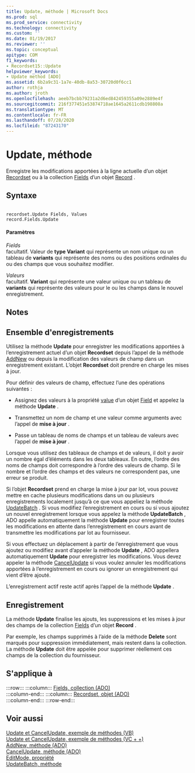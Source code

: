 ```yaml
---
title: Update, méthode | Microsoft Docs
ms.prod: sql
ms.prod_service: connectivity
ms.technology: connectivity
ms.custom: ''
ms.date: 01/19/2017
ms.reviewer: ''
ms.topic: conceptual
apitype: COM
f1_keywords:
- Recordset15::Update
helpviewer_keywords:
- Update method [ADO]
ms.assetid: 6b2a9c31-1a7e-40db-8a53-30720d0f6cc1
author: rothja
ms.author: jroth
ms.openlocfilehash: aeeb7bcbb79231a2d6ed842459355a09e2889e4f
ms.sourcegitcommit: 216f377451e53874718ae1645a2611cdb198808a
ms.translationtype: MT
ms.contentlocale: fr-FR
ms.lasthandoff: 07/28/2020
ms.locfileid: "87243170"
---
```

# <a name="update-method"></a>Update, méthode
Enregistre les modifications apportées à la ligne actuelle d’un objet [Recordset](../../../ado/reference/ado-api/recordset-object-ado.md) ou à la collection [Fields](../../../ado/reference/ado-api/fields-collection-ado.md) d’un objet [Record](../../../ado/reference/ado-api/record-object-ado.md) .  
  
## <a name="syntax"></a>Syntaxe  
  
```  
  
recordset.Update Fields, Values  
record.Fields.Update  
```  
  
#### <a name="parameters"></a>Paramètres  
 *Fields*  
 facultatif. Valeur de **type Variant** qui représente un nom unique ou un tableau de **variants** qui représente des noms ou des positions ordinales du ou des champs que vous souhaitez modifier.  
  
 *Valeurs*  
 facultatif. **Variant** qui représente une valeur unique ou un tableau de **variants** qui représente des valeurs pour le ou les champs dans le nouvel enregistrement.  
  
## <a name="remarks"></a>Notes  
  
## <a name="recordset"></a>Ensemble d'enregistrements  
 Utilisez la méthode **Update** pour enregistrer les modifications apportées à l’enregistrement actuel d’un objet **Recordset** depuis l’appel de la méthode [AddNew](../../../ado/reference/ado-api/addnew-method-ado.md) ou depuis la modification des valeurs de champ dans un enregistrement existant. L’objet **Recordset** doit prendre en charge les mises à jour.  
  
 Pour définir des valeurs de champ, effectuez l’une des opérations suivantes :  
  
-   Assignez des valeurs à la propriété [value](../../../ado/reference/ado-api/value-property-ado.md) d’un objet [Field](../../../ado/reference/ado-api/field-object.md) et appelez la méthode **Update** .  
  
-   Transmettez un nom de champ et une valeur comme arguments avec l’appel de **mise à jour** .  
  
-   Passe un tableau de noms de champs et un tableau de valeurs avec l’appel de **mise à jour** .  
  
 Lorsque vous utilisez des tableaux de champs et de valeurs, il doit y avoir un nombre égal d’éléments dans les deux tableaux. En outre, l’ordre des noms de champs doit correspondre à l’ordre des valeurs de champ. Si le nombre et l’ordre des champs et des valeurs ne correspondent pas, une erreur se produit.  
  
 Si l’objet **Recordset** prend en charge la mise à jour par lot, vous pouvez mettre en cache plusieurs modifications dans un ou plusieurs enregistrements localement jusqu’à ce que vous appeliez la méthode [UpdateBatch](../../../ado/reference/ado-api/updatebatch-method.md) . Si vous modifiez l’enregistrement en cours ou si vous ajoutez un nouvel enregistrement lorsque vous appelez la méthode **UpdateBatch** , ADO appelle automatiquement la méthode **Update** pour enregistrer toutes les modifications en attente dans l’enregistrement en cours avant de transmettre les modifications par lot au fournisseur.  
  
 Si vous effectuez un déplacement à partir de l’enregistrement que vous ajoutez ou modifiez avant d’appeler la méthode **Update** , ADO appellera automatiquement **Update** pour enregistrer les modifications. Vous devez appeler la méthode [CancelUpdate](../../../ado/reference/ado-api/cancelupdate-method-ado.md) si vous voulez annuler les modifications apportées à l’enregistrement en cours ou ignorer un enregistrement qui vient d’être ajouté.  
  
 L’enregistrement actif reste actif après l’appel de la méthode **Update** .  
  
## <a name="record"></a>Enregistrement  
 La méthode **Update** finalise les ajouts, les suppressions et les mises à jour des champs de la collection [Fields](../../../ado/reference/ado-api/fields-collection-ado.md) d’un objet **Record** .  
  
 Par exemple, les champs supprimés à l’aide de la méthode **Delete** sont marqués pour suppression immédiatement, mais restent dans la collection. La méthode **Update** doit être appelée pour supprimer réellement ces champs de la collection du fournisseur.  
  
## <a name="applies-to"></a>S'applique à  

:::row:::
    :::column:::
        [Fields, collection (ADO)](../../../ado/reference/ado-api/fields-collection-ado.md)  
    :::column-end:::
    :::column:::
        [Recordset, objet (ADO)](../../../ado/reference/ado-api/recordset-object-ado.md)  
    :::column-end:::
:::row-end:::

## <a name="see-also"></a>Voir aussi  
 [Update et CancelUpdate, exemple de méthodes (VB)](../../../ado/reference/ado-api/update-and-cancelupdate-methods-example-vb.md)   
 [Update et CancelUpdate, exemple de méthodes (VC + +)](../../../ado/reference/ado-api/update-and-cancelupdate-methods-example-vc.md)   
 [AddNew, méthode (ADO)](../../../ado/reference/ado-api/addnew-method-ado.md)   
 [CancelUpdate, méthode (ADO)](../../../ado/reference/ado-api/cancelupdate-method-ado.md)   
 [EditMode, propriété](../../../ado/reference/ado-api/editmode-property.md)   
 [UpdateBatch, méthode](../../../ado/reference/ado-api/updatebatch-method.md)
